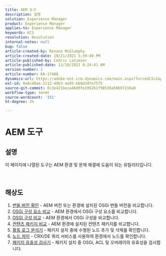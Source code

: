 ```yaml
---
title: AEM 도구
description: 설명
solution: Experience Manager
product: Experience Manager
applies-to: Experience Manager
keywords: KCS
resolution: Resolution
internal-notes: null
bug: false
article-created-by: Roxann McGlumphy
article-created-date: 10/21/2021 5:39:40 PM
article-published-by: Cedric Latimier
article-published-date: 12/10/2021 8:24:41 AM
version-number: 1
article-number: KA-17488
dynamics-url: https://adobe-ent.crm.dynamics.com/main.aspx?forceUCI=1&pagetype=entityrecord&etn=knowledgearticle&id=37f882db-9532-ec11-b6e5-000d3a5ba97a
exl-id: 8e8c40ae-2112-49b3-ae95-b60d34fe7575
source-git-commit: 0c3e421beca46d9fe1952b1f98538a50697216a0
workflow-type: tm+mt
source-wordcount: '151'
ht-degree: 2%

---
```


# AEM 도구

## 설명

이 페이지에 나열된 도구는 AEM 환경 및 문제 해결에 도움이 되는 유틸리티입니다.<br><br><br>

## 해상도


1. [번들 버전 확인](https://helpx.adobe.com/experience-manager/kb/tools/bundle-version-checker.html) - AEM 버전 또는 환경에 설치된 OSGi 번들 버전을 비교합니다.
2. [OSGi 구성 요소 비교](https://helpx.adobe.com/experience-manager/kb/tools/osgi-component-diff.html) - AEM 환경에서 OSGi 구성 요소를 비교합니다.
3. [OSGi 구성 비교](https://helpx.adobe.com/experience-manager/kb/tools/osgi-configuration-diff.html) - AEM 환경에서 OSGi 구성을 비교합니다.
4. [컨텐츠 패키지 비교](https://helpx.adobe.com/experience-manager/kb/tools/content-package-comparator.html) - AEM 환경에 설치된 컨텐츠 패키지를 비교합니다.
5. [활동 로그 분석기](https://helpx.adobe.com/experience-manager/kb/tools/activity-log-analyzer.html) - 패키지 설치 중에 수행된 노드 추가 및 삭제를 확인합니다.
6. [노드 차이](https://helpx.adobe.com/experience-manager/kb/tools/aem-node-diff.html) - CRX/DE 쿼리 서비스를 사용하여 환경에서 노드를 확인합니다.
7. [패키지 유효성 검사기](https://helpx.adobe.com/experience-manager/6-4/sites/administering/using/package-manager.html#ValidatingPackages) - 패키지 설치 중 OSGi, ACL 및 오버레이의 유효성을 검사합니다.
